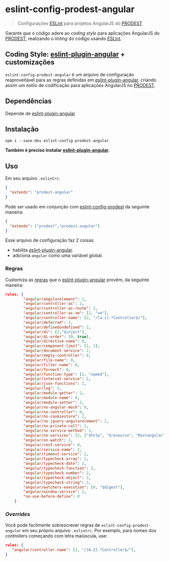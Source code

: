 # eslint-config-prodest-angular
>Configurações [ESLint](http://eslint.org/) para projetos AngularJS do [PRODEST](http://www.prodest.es.gov.br)

Garante que o código adere ao *coding style* para aplicações AngularJS do [PRODEST](http://www.prodest.es.gov.br), realizando o *linting*
do código usando [ESLint](http://eslint.org/). 

## Coding Style: [eslint-plugin-angular](https://github.com/Gillespie59/eslint-plugin-angular) + customizações
`eslint-config-prodest-angular` é um arquivo de configuração reaproveitável para as regras definidas em [eslint-plugin-angular](https://github.com/Gillespie59/eslint-plugin-angular), criando
assim um estilo de codificação para aplicações AngularJS no [PRODEST](http://www.prodest.es.gov.br).

## Dependências
Depende de [eslint-plugin-angular](https://github.com/Gillespie59/eslint-plugin-angular)


## Instalação
```
npm i --save-dev eslint-config-prodest-angular
```

**Também é preciso instalar [eslint-plugin-angular](https://github.com/Gillespie59/eslint-plugin-angular).**

## Uso
Em seu arquivo `.eslintrc`:
```json
{
  "extends": "prodest-angular"
}
```

Pode ser usado em conjunção com [eslint-config-prodest](https://github.com/prodest/eslint-config-prodest/blob/master/README.md) da seguinte maneira:
```json
{
  "extends": ["prodest","prodest-angular"]
}
```

Esse arquivo de configuração faz 2 coisas:

 - habilita [eslint-plugin-angular](https://github.com/Gillespie59/eslint-plugin-angular).
 - adiciona `angular` como uma variável global.

### Regras
Customiza as [regras](https://github.com/Gillespie59/eslint-plugin-angular#user-content-rules) que o [eslint-plugin-angular](https://github.com/Gillespie59/eslint-plugin-angular) provêm, da seguinte maneira:
```json
rules: {
        "angular/angularelement": 1,
        "angular/controller-as": 2,
        "angular/controller-as-route": 2,
        "angular/controller-as-vm": [2, "vm"],
        "angular/controller-name": [2, "/[a-z].*Controller$/"],
        "angular/deferred": 2, 
        "angular/definedundefined": 2,
        "angular/di": [2,"$inject"],
        "angular/di-order": [0, true],
        "angular/directive-name": 0,
        "angular/component-limit": [1, 1],
        "angular/document-service": 2,
        "angular/empty-controller": 0,
        "angular/file-name": 0,
        "angular/filter-name": 0,
        "angular/foreach": 0,
        "angular/function-type": [2, "named"],
        "angular/interval-service": 2,
        "angular/json-functions": 2,
        "angular/log": 2,
        "angular/module-getter": 2,
        "angular/module-name": 0,
        "angular/module-setter": 2,
        "angular/no-angular-mock": 0,
        "angular/no-controller": 0,
        "angular/no-cookiestore": 2,
        "angular/no-jquery-angularelement": 2,
        "angular/no-private-call": 2,
        "angular/no-service-method": 1,
        "angular/no-services": [2, ["$http", "$resource", "Restangular"]],
        "angular/on-watch": 2,
        "angular/rest-service": 0,
        "angular/service-name": 2,
        "angular/timeout-service": 2,
        "angular/typecheck-array": 2,
        "angular/typecheck-date": 2,
        "angular/typecheck-function": 2,
        "angular/typecheck-number": 2,
        "angular/typecheck-object": 2,
        "angular/typecheck-string": 2,
        "angular/watchers-execution": [0, "$digest"],
        "angular/window-service": 2,
        "no-use-before-define": 0
    }
```


### *Overrides*
Você pode facilmente sobrescrever regras de `eslint-config-prodest-angular` em seu próprio arquivo `.eslintrc`. Por exemplo, para nomes dos controllers
começando com letra maiúscula, use:
```json
rules: {
   "angular/controller-name": [2, "/[A-Z].*Controller$/"],
}
```



